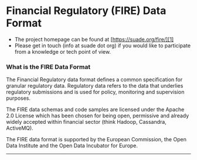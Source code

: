 # Financial Regulatory (FIRE) Data Format
- The project homepage can be found at [https://suade.org/fire/][1]
- Please get in touch (info at suade dot org) if you would like to participate from a knowledge or tech point of view. 

### What is the FIRE Data Format
The Financial Regulatory data format defines a common specification for granular regulatory data. Regulatory data refers to the data that underlies regulatory submissions and is used for policy, monitoring and supervision purposes.

The FIRE data schemas and code samples are licensed under the Apache 2.0 License which has been chosen for being open, permissive and already widely accepted within financial sector (think Hadoop, Cassandra, ActiveMQ).

The FIRE data format is supported by the European Commission, the Open Data Institute and the Open Data Incubator for Europe.

---
[1]:  https://suade.org/fire/
